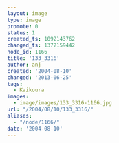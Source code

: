 ```yaml
---
layout: image
type: image
promote: 0
status: 1
created_ts: 1092143762
changed_ts: 1372159442
node_id: 1166
title: '133_3316'
author: anj
created: '2004-08-10'
changed: '2013-06-25'
tags:
  - Kaikoura
images:
  - image/images/133_3316-1166.jpg
url: "/2004/08/10/133_3316/"
aliases:
  - "/node/1166/"
date: '2004-08-10'
---
```


